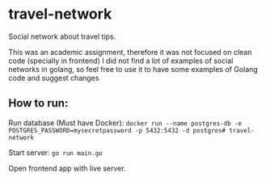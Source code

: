 # travel-network

Social network about travel tips.

This was an academic assignment, therefore it was not focused on clean code (specially in frontend)
I did not find a lot of examples of social networks in golang, so feel free to use it to have some examples of Golang code and suggest changes 

## How to run:

Run database (Must have Docker): 
`docker run --name postgres-db -e POSTGRES_PASSWORD=mysecretpassword -p 5432:5432 -d postgres# travel-network`

Start server:
`go run main.go`

Open frontend app with live server.
